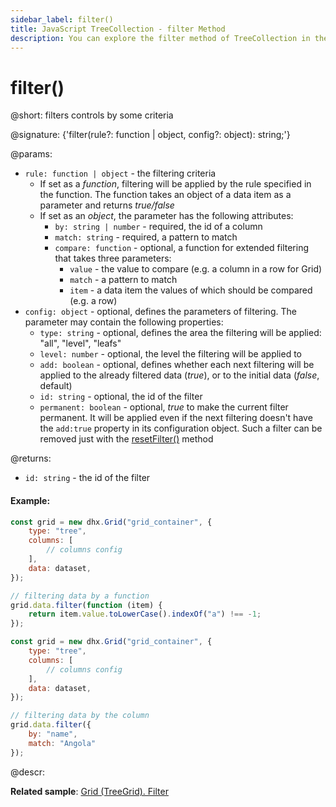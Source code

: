```yaml
---
sidebar_label: filter()
title: JavaScript TreeCollection - filter Method 
description: You can explore the filter method of TreeCollection in the documentation of the DHTMLX JavaScript UI library. Browse developer guides and API reference, try out code examples and live demos, and download a free 30-day evaluation version of DHTMLX Suite.
---
```


# filter()

@short: filters controls by some criteria

@signature: {'filter(rule?: function | object, config?: object): string;'}

@params:
- `rule: function | object` - the filtering criteria
    - If set as a *function*, filtering will be applied by the rule specified in the function. The function takes an object of a data item as a parameter and returns *true/false*
    - If set as an *object*, the parameter has the following attributes:
        - `by: string | number` - required, the id of a column
        - `match: string` - required, a pattern to match
        - `compare: function` - optional, a function for extended filtering that takes three parameters:
            - `value` - the value to compare (e.g. a column in a row for Grid)
            - `match` - a pattern to match
            - `item` - a data item the values of which should be compared (e.g. a row)
- `config: object` - optional, defines the parameters of filtering. The parameter may contain the following properties:
    - `type: string` - optional, defines the area the filtering will be applied: "all", "level", "leafs"
    - `level: number` - optional, the level the filtering will be applied to
    - `add: boolean` - optional, defines whether each next filtering will be applied to the already filtered data (<i>true</i>), or to the initial data (<i>false</i>, default)
    - `id: string` - optional, the id of the filter
    - `permanent: boolean` - optional, *true* to make the current filter permanent. It will be applied even if the next filtering doesn't have the `add:true` property in its configuration object. Such a filter can be removed just with the [resetFilter()](tree_collection/api/treecollection_resetfilter_method.md) method

@returns:
- `id: string` - the id of the filter

#### Example:

~~~jsx
const grid = new dhx.Grid("grid_container", {
    type: "tree",
    columns: [
        // columns config
    ],
    data: dataset,
});

// filtering data by a function
grid.data.filter(function (item) {
    return item.value.toLowerCase().indexOf("a") !== -1;
});
~~~

~~~jsx
const grid = new dhx.Grid("grid_container", {
    type: "tree",
    columns: [
        // columns config
    ],
    data: dataset,
});

// filtering data by the column 
grid.data.filter({
    by: "name",
    match: "Angola"
});
~~~

@descr:

**Related sample**: [Grid (TreeGrid). Filter](https://snippet.dhtmlx.com/epsslwcd)

